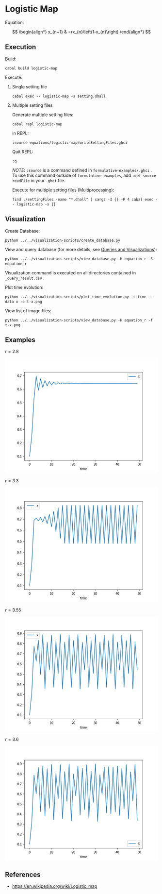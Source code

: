 # Logistic Map

Equation:

$$
\begin{align*}
x_{n+1} & =rx_{n}\left(1-x_{n}\right)
\end{align*}
$$

## Execution

Build:

```
cabal build logistic-map
```

Execute:

1. Single setting file

   ```
   cabal exec -- logistic-map -s setting.dhall
   ```

1. Multiple setting files

   Generate multiple setting files:

   ```
   cabal repl logistic-map
   ```

   in REPL:

   ```
   :source equations/logistic-map/writeSettingFiles.ghci
   ```

   Quit REPL:

   ```
   :q
   ```

   _NOTE_: `:source` is a command defined in `formulative-examples/.ghci` . To use this command outside of `formulative-examples`, add `:def source readFile` in your `.ghci` file.

   Execute for multiple setting files (Multiprocessing):

   ```
   find ./settingFiles -name "*.dhall" | xargs -I {} -P 4 cabal exec -- logistic-map -s {}
   ```

## Visualization

Create Database:

```
python ../../visualization-scripts/create_database.py
```

View and query database (for more details, see [Queries and Visualizations](../../visualization-scripts/README.md)):

```
python ../../visualization-scripts/view_database.py -H equation_r -S equation_r
```

Visualization command is executed on all directories contained in `_query_result.csv` .

Plot time evolution:

```
python ../../visualization-scripts/plot_time_evolution.py -t time --data x -o t-x.png
```

View list of image files:

```
python ../../visualization-scripts/view_database.py -H equation_r -f t-x.png
```

## Examples

$r = 2.8$

![](media/t-x_r_2.8.png)

$r = 3.3$

![](media/t-x_r_3.3.png)

$r = 3.55$

![](media/t-x_r_3.55.png)

$r = 3.6$

![](media/t-x_r_3.6.png)

## References

- https://en.wikipedia.org/wiki/Logistic_map
